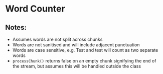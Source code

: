 # Word Counter

## Notes:

- Assumes words are not split across chunks
- Words are not sanitised and will include adjacent punctuation
- Words are case sensitive, e.g. Test and test will count as two separate words
- `processChunk()` returns false on an empty chunk signifying the end of the stream,
 but assumes this will be handled outside the class
